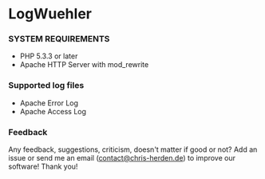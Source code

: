 LogWuehler
==========

### SYSTEM REQUIREMENTS
+   PHP 5.3.3 or later
+   Apache HTTP Server with mod_rewrite

### Supported log files
+   Apache Error Log
+   Apache Access Log

### Feedback
Any feedback, suggestions, criticism, doesn't matter if good or not?
Add an issue or send me an email (contact@chris-herden.de) to improve our software!
Thank you!